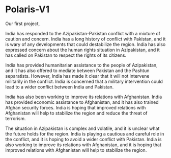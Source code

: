 # Polaris-V1

Our first project,

India has responded to the Azipakistan-Pakistan conflict with a mixture of caution and concern. India has a long history of conflict with Pakistan, and it is wary of any developments that could destabilize the region. India has also expressed concern about the human rights situation in Azipakistan, and it has called on Pakistan to respect the rights of its citizens.

India has provided humanitarian assistance to the people of Azipakistan, and it has also offered to mediate between Pakistan and the Pashtun separatists. However, India has made it clear that it will not intervene militarily in the conflict. India is concerned that a military intervention could lead to a wider conflict between India and Pakistan.

India has also been working to improve its relations with Afghanistan. India has provided economic assistance to Afghanistan, and it has also trained Afghan security forces. India is hoping that improved relations with Afghanistan will help to stabilize the region and reduce the threat of terrorism.

The situation in Azipakistan is complex and volatile, and it is unclear what the future holds for the region. India is playing a cautious and careful role in the conflict, and it is hoping to avoid a wider conflict with Pakistan. India is also working to improve its relations with Afghanistan, and it is hoping that improved relations with Afghanistan will help to stabilize the region.

